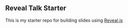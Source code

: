 ## Reveal Talk Starter

This is my starter repo for building slides using [Reveal.js](https://revealjs.com/#/)